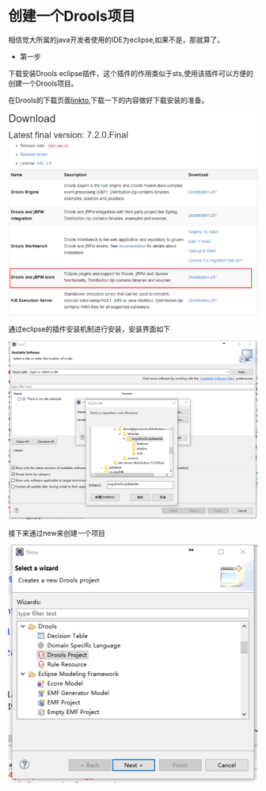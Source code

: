 # 创建一个Drools项目

相信觉大所属的java开发者使用的IDE为eclipse,如果不是，那就算了。

* 第一步

下载安装Drools eclipse插件，这个插件的作用类似于sts,使用该插件可以方便的创建一个Drools项目。

在Drools的下载页面[linkto](http://www.drools.org/download/download.html),下载一下的内容做好下载安装的准备。

![&#x56FE;&#x7247;](../.gitbook/assets/drools1.png)

通过eclipse的插件安装机制进行安装，安装界面如下

![&#x56FE;&#x7247;](../.gitbook/assets/drools2.png)

接下来通过new来创建一个项目

![&#x56FE;&#x7247;](../.gitbook/assets/drools3.png)

